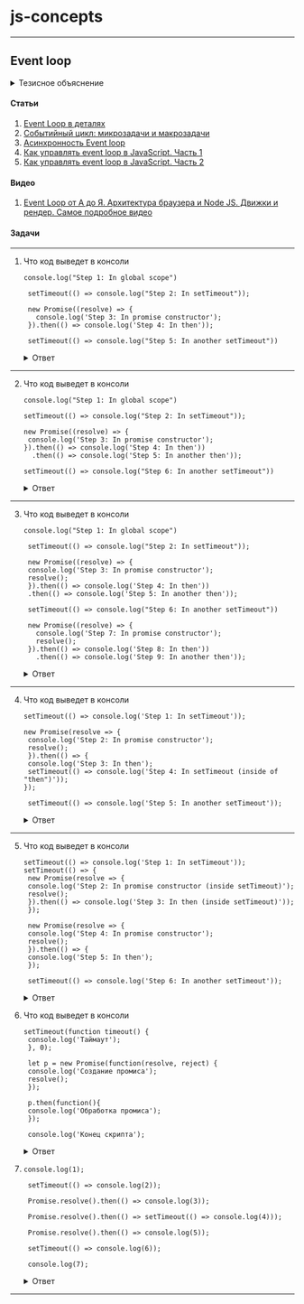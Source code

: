 # js-concepts

---

## Event loop

<details>
  <summary>Тезисное объяснение</summary>
  <br/>

  Javascript является однопоточным языком программирования, то есть он не может выполнять две операции одновременно. Исходя из этого возникает необходимость работы с асинхронными операциями. Для этого есть Event loop - менеджер асинхронных вызовов.
  <br/>
    <br/>
  Если синхронный код попадая в стек вызовов (callstack) выполняется мгновенно, то с асинхронный код после того как попадает в callstack не вызывется сразу, он    переходит в web api и когда он будет готов, он переходит в очередь задач (task queue) и после того как очиститься callstack - выполняется.

  Сама очередь задач делится на два типа:
   - микрозадачи
       - промисы
       - queueMicrotask
       - mutationObserver
   - макрозадачи
       - таймеры (setTimeout, setInterval)
       - события (клик, загрузка изображения и тд)
       - браузерные нюансы (рендер, I/O и тд)
    
  Микротаски выполняются первее макрозадач. 

  <details>
    <summary>Наглядный пример работы event loop</summary>
    
  ![Наглядный пример](https://www.jscamp.app/ru/assets/images/br-1e24a585f7b50873c0cae1bec221d0d7.gif "Наглядный пример")
  </details>

  

  Важные замечание: 
   - Event loop не является частью движка, он предоставляется средой (браузер или node js)
   - Устройство event loop в браузере и node js разный
   - Задачи из очереди задач выполнятся только когда callstack будет пустой
  
  

  
</details>

#### Статьи
  1. [Event Loop в деталях](https://habr.com/ru/articles/762618)
  2. [Событийный цикл: микрозадачи и макрозадачи](https://learn.javascript.ru/event-loop)
  3. [Асинхронность Event loop](https://www.jscamp.app/ru/docs/javascript25)
  4. [Как управлять event loop в JavaScript. Часть 1](https://skillbox.ru/media/code/event_loop_chast_1/)
  5. [Как управлять event loop в JavaScript. Часть 2](https://skillbox.ru/media/code/event_loop_chast_2/)
#### Видео
  1. [Event Loop от А до Я. Архитектура браузера и Node JS. Движки и рендер. Самое подробное видео](https://www.youtube.com/watch?v=zDlg64fsQow)

#### Задачи
---
1. Что код выведет в консоли
   ```
   console.log("Step 1: In global scope")

    setTimeout(() => console.log("Step 2: In setTimeout"));

    new Promise((resolve) => {
      console.log('Step 3: In promise constructor');
    }).then(() => console.log('Step 4: In then'));

    setTimeout(() => console.log("Step 5: In another setTimeout"))
   ```
   <details>
     <summary>Ответ</summary>

      >Step 1: In global scope \
      Step 3: In promise constructor \
      Step 4: In then \
      Step 2: In setTimeout \
      Step 5: In another setTimeout
   </details>
---
2. Что код выведет в консоли
   ```
   console.log("Step 1: In global scope")

   setTimeout(() => console.log("Step 2: In setTimeout"));

   new Promise((resolve) => {
    console.log('Step 3: In promise constructor');
   }).then(() => console.log('Step 4: In then'))
     .then(() => console.log('Step 5: In another then'));

   setTimeout(() => console.log("Step 6: In another setTimeout"))
    ```
    <details>
      <summary>Ответ</summary>

      >Step 1: In global scope \
      Step 3: In promise constructor \
      Step 4: In then \
      Step 5: In another then \
      Step 2: In setTimeout \
      Step 6: In another setTimeout
    </details>
  
---

3. Что код выведет в консоли
   ```
   console.log("Step 1: In global scope")

    setTimeout(() => console.log("Step 2: In setTimeout"));

    new Promise((resolve) => {
    console.log('Step 3: In promise constructor');
    resolve();
    }).then(() => console.log('Step 4: In then'))
    .then(() => console.log('Step 5: In another then'));

    setTimeout(() => console.log("Step 6: In another setTimeout"))

    new Promise((resolve) => {
      console.log('Step 7: In promise constructor');
      resolve();
    }).then(() => console.log('Step 8: In then'))
      .then(() => console.log('Step 9: In another then'));
   ```
   <details>
      <summary>Ответ</summary>

      >Step 1: In global scope \
      Step 3: In promise constructor \
      Step 7: In promise constructor \
      Step 4: In then \
      Step 8: In then \
      Step 5: In another then \
      Step 9: In another then \
      Step 2: In setTimeout \
      Step 6: In another setTimeout
    </details>
---
4. Что код выведет в консоли
   ```
   setTimeout(() => console.log('Step 1: In setTimeout'));

   new Promise(resolve => {
    console.log('Step 2: In promise constructor');
    resolve();
    }).then(() => {
    console.log('Step 3: In then');
    setTimeout(() => console.log('Step 4: In setTimeout (inside of "then")'));
   });

    setTimeout(() => console.log('Step 5: In another setTimeout'));
   ```
   <details>
     <summary>Ответ</summary>
     
     >Step 2: In promise constructor \
      Step 3: In then \ 
      Step 1: In setTimeout \
      Step 5: In another setTimeout \
      Step 4: In setTimeout (inside of "then")
   </details>  
---
5. Что код выведет в консоли
   ```
   setTimeout(() => console.log('Step 1: In setTimeout'));
   setTimeout(() => {
    new Promise(resolve => {
    console.log('Step 2: In promise constructor (inside setTimeout)');
    resolve();
    }).then(() => console.log('Step 3: In then (inside setTimeout)'));
    });

    new Promise(resolve => {
    console.log('Step 4: In promise constructor');
    resolve();
    }).then(() => {
    console.log('Step 5: In then');
    });

    setTimeout(() => console.log('Step 6: In another setTimeout'));
   ```
   <details>
     <summary>Ответ</summary>
     
     >Step 4: In promise constructor \
     Step 5: In then \
     Step 1: In setTimeout \
     Step 2: In promise constructor (inside setTimeout) \
     Step 3: In then (inside setTimeout) \
     Step 6: In another setTimeout 
   </details> 
6. Что код выведет в консоли
   ```
   setTimeout(function timeout() {
    console.log('Таймаут');
    }, 0);

    let p = new Promise(function(resolve, reject) {
    console.log('Создание промиса');
    resolve();
    });

    p.then(function(){
    console.log('Обработка промиса');
    });

    console.log('Конец скрипта');
    ```
   <details>
     <summary>Ответ</summary>
     
     >Создание промиса \
     Конец скрипта \
     Обработка промиса \
     Таймаут
   </details> 
7. ```
   console.log(1);

    setTimeout(() => console.log(2));

    Promise.resolve().then(() => console.log(3));

    Promise.resolve().then(() => setTimeout(() => console.log(4)));

    Promise.resolve().then(() => console.log(5));

    setTimeout(() => console.log(6));

    console.log(7);
   ```
   <details>
     <summary>Ответ</summary>
     
     >1 7 3 5 2 6 4
   </details> 



---

